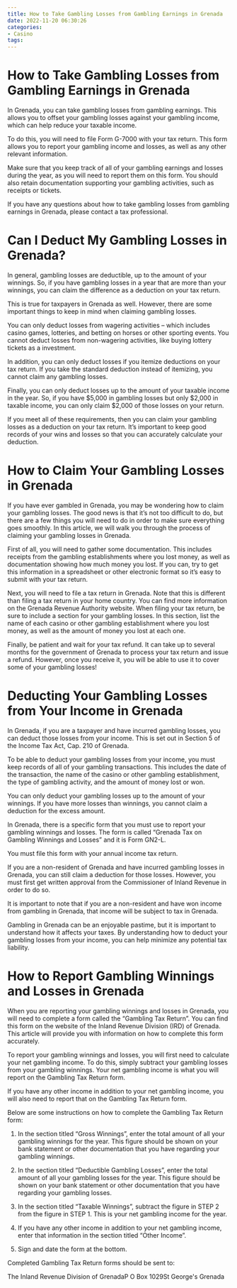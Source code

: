 ```yaml
---
title: How to Take Gambling Losses from Gambling Earnings in Grenada 
date: 2022-11-20 06:30:26
categories:
- Casino
tags:
---
```



#  How to Take Gambling Losses from Gambling Earnings in Grenada 

In Grenada, you can take gambling losses from gambling earnings. This allows you to offset your gambling losses against your gambling income, which can help reduce your taxable income.

To do this, you will need to file Form G-7000 with your tax return. This form allows you to report your gambling income and losses, as well as any other relevant information.

Make sure that you keep track of all of your gambling earnings and losses during the year, as you will need to report them on this form. You should also retain documentation supporting your gambling activities, such as receipts or tickets.

If you have any questions about how to take gambling losses from gambling earnings in Grenada, please contact a tax professional.

#  Can I Deduct My Gambling Losses in Grenada? 

In general, gambling losses are deductible, up to the amount of your winnings.  So, if you have gambling losses in a year that are more than your winnings, you can claim the difference as a deduction on your tax return. 

This is true for taxpayers in Grenada as well. However, there are some important things to keep in mind when claiming gambling losses. 

You can only deduct losses from wagering activities – which includes casino games, lotteries, and betting on horses or other sporting events. You cannot deduct losses from non-wagering activities, like buying lottery tickets as a investment. 

In addition, you can only deduct losses if you itemize deductions on your tax return. If you take the standard deduction instead of itemizing, you cannot claim any gambling losses. 

Finally, you can only deduct losses up to the amount of your taxable income in the year. So, if you have $5,000 in gambling losses but only $2,000 in taxable income, you can only claim $2,000 of those losses on your return. 

If you meet all of these requirements, then you can claim your gambling losses as a deduction on your tax return. It’s important to keep good records of your wins and losses so that you can accurately calculate your deduction.

#  How to Claim Your Gambling Losses in Grenada 

If you have ever gambled in Grenada, you may be wondering how to claim your gambling losses. The good news is that it’s not too difficult to do, but there are a few things you will need to do in order to make sure everything goes smoothly. In this article, we will walk you through the process of claiming your gambling losses in Grenada.

First of all, you will need to gather some documentation. This includes receipts from the gambling establishments where you lost money, as well as documentation showing how much money you lost. If you can, try to get this information in a spreadsheet or other electronic format so it’s easy to submit with your tax return.

Next, you will need to file a tax return in Grenada. Note that this is different than filing a tax return in your home country. You can find more information on the Grenada Revenue Authority website. When filing your tax return, be sure to include a section for your gambling losses. In this section, list the name of each casino or other gambling establishment where you lost money, as well as the amount of money you lost at each one.

Finally, be patient and wait for your tax refund. It can take up to several months for the government of Grenada to process your tax return and issue a refund. However, once you receive it, you will be able to use it to cover some of your gambling losses!

#  Deducting Your Gambling Losses from Your Income in Grenada 

In Grenada, if you are a taxpayer and have incurred gambling losses, you can deduct those losses from your income. This is set out in Section 5 of the Income Tax Act, Cap. 210 of Grenada. 

To be able to deduct your gambling losses from your income, you must keep records of all of your gambling transactions. This includes the date of the transaction, the name of the casino or other gambling establishment, the type of gambling activity, and the amount of money lost or won. 

You can only deduct your gambling losses up to the amount of your winnings. If you have more losses than winnings, you cannot claim a deduction for the excess amount. 

In Grenada, there is a specific form that you must use to report your gambling winnings and losses. The form is called “Grenada Tax on Gambling Winnings and Losses” and it is Form GN2-L. 

You must file this form with your annual income tax return. 

If you are a non-resident of Grenada and have incurred gambling losses in Grenada, you can still claim a deduction for those losses. However, you must first get written approval from the Commissioner of Inland Revenue in order to do so. 

It is important to note that if you are a non-resident and have won income from gambling in Grenada, that income will be subject to tax in Grenada. 


Gambling in Grenada can be an enjoyable pastime, but it is important to understand how it affects your taxes. By understanding how to deduct your gambling losses from your income, you can help minimize any potential tax liability.

#  How to Report Gambling Winnings and Losses in Grenada

When you are reporting your gambling winnings and losses in Grenada, you will need to complete a form called the “Gambling Tax Return”. You can find this form on the website of the Inland Revenue Division (IRD) of Grenada. This article will provide you with information on how to complete this form accurately.

To report your gambling winnings and losses, you will first need to calculate your net gambling income. To do this, simply subtract your gambling losses from your gambling winnings. Your net gambling income is what you will report on the Gambling Tax Return form.

If you have any other income in addition to your net gambling income, you will also need to report that on the Gambling Tax Return form. 

Below are some instructions on how to complete the Gambling Tax Return form:

1) In the section titled “Gross Winnings”, enter the total amount of all your gambling winnings for the year. This figure should be shown on your bank statement or other documentation that you have regarding your gambling winnings. 

2) In the section titled “Deductible Gambling Losses”, enter the total amount of all your gambling losses for the year. This figure should be shown on your bank statement or other documentation that you have regarding your gambling losses. 

3) In the section titled “Taxable Winnings”, subtract the figure in STEP 2 from the figure in STEP 1. This is your net gambling income for the year. 

4) If you have any other income in addition to your net gambling income, enter that information in the section titled “Other Income”. 

5) Sign and date the form at the bottom. 

Completed Gambling Tax Return forms should be sent to:

The Inland Revenue Division of GrenadaP O Box 1029St George's Grenada